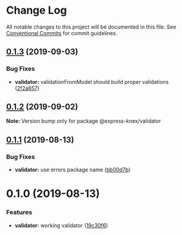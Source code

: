 # Change Log

All notable changes to this project will be documented in this file.
See [Conventional Commits](https://conventionalcommits.org) for commit guidelines.

## [0.1.3](https://github.com/express-knex/express-knex/tree/master/packages/validator/compare/@express-knex/validator@0.1.2...@express-knex/validator@0.1.3) (2019-09-03)


### Bug Fixes

* **validator:** validationFromModel should build proper validations ([2f2a657](https://github.com/express-knex/express-knex/tree/master/packages/validator/commit/2f2a657))





## [0.1.2](https://github.com/express-knex/express-knex/tree/master/packages/validator/compare/@express-knex/validator@0.1.1...@express-knex/validator@0.1.2) (2019-09-02)

**Note:** Version bump only for package @express-knex/validator





## [0.1.1](https://github.com/express-knex/express-knex/tree/master/packages/validator/compare/@express-knex/validator@0.1.0...@express-knex/validator@0.1.1) (2019-08-13)


### Bug Fixes

* **validator:** use errors package name ([bb00d7b](https://github.com/express-knex/express-knex/tree/master/packages/validator/commit/bb00d7b))





# 0.1.0 (2019-08-13)


### Features

* **validator:** working validator ([19c30f6](https://github.com/express-knex/express-knex/tree/master/packages/validator/commit/19c30f6))
